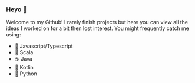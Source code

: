 ### Heyo 👋

Welcome to my Github! I rarely finish projects 
but here you can view all the ideas I worked on
for a bit then lost interest. You might frequently
catch me using: 

- 📝 Javascript/Typescript
- 👣 Scala
- ☕️ Java
- 🍊 Kotlin
- 🐍 Python

